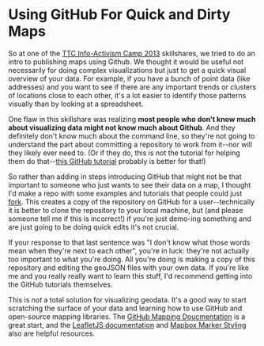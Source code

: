 Using GitHub For Quick and Dirty Maps
===============

So at one of the [TTC Info-Activism Camp 2013](https://camp2013.tacticaltech.org) skillshares, we tried to do an intro to publishing maps using Github. We thought it would be useful not necessarily for doing complex visualizations but just to get a quick visual overview of your data. For example, if you have a bunch of point data (like addresses) and you want to see if there are any important trends or clusters of locations close to each other, it's a lot easier to identify those patterns visually than by looking at a spreadsheet.

One flaw in this skillshare was realizing **most people who don't know much about visualizing data might not know much about Github**. And they definitely don't know much about the command line, so they're not going to understand the part about committing a repository to work from it--nor will they likely ever need to. (Or if they do, this is not the tutorial for helping them do that--[this GitHub tutorial](http://try.github.io/levels/1/challenges/1) probably is better for that!)

So rather than adding in steps introducing GitHub that might not be that important to someone who just wants to see their data on a map, I thought I'd make a repo with some examples and tutorials that people could just [fork](https://help.github.com/articles/fork-a-repo). This creates a copy of the repository on GitHub for a user--technically it is better to clone the repository to your local machine, but (and please someone tell me if this is incorrect!) if you're just demo-ing something and are just going to be doing quick edits it's not crucial. 

If your response to that last sentence was "I don't know what those words mean when they're next to each other", you're in luck: they're not actually too important to what you're doing. All you're doing is making a copy of this repository and editing the geoJSON files with your own data. If you're like me and you really really want to learn this stuff, I'd recommend getting into the GitHub tutorials themselves.

This is *not* a total solution for visualizing geodata. It's a good way to start scratching the surface of your data and learning how to use GitHub and open-source mapping libraries. The [GitHub Mapping Doucmentation](https://help.github.com/articles/mapping-geojson-files-on-github) is a great start, and the [LeafletJS documentation](http://leafletjs.com/examples/geojson.html) and [Mapbox Marker Styling](http://www.mapbox.com/developers/simplestyle/) also are helpful resources. 
